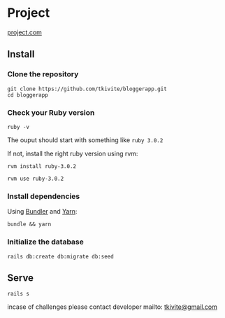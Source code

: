 # Project

[project.com](https://project.com)

## Install

### Clone the repository

```shell
git clone https://github.com/tkivite/bloggerapp.git
cd bloggerapp
```

### Check your Ruby version

```shell
ruby -v
```

The ouput should start with something like `ruby 3.0.2`

If not, install the right ruby version using rvm:

```shell
rvm install ruby-3.0.2
```

```shell
rvm use ruby-3.0.2
```

### Install dependencies

Using [Bundler](https://github.com/bundler/bundler) and [Yarn](https://github.com/yarnpkg/yarn):

```shell
bundle && yarn
```

### Initialize the database

```shell
rails db:create db:migrate db:seed
```

## Serve

```shell
rails s
```

incase of challenges please contact developer mailto: tkivite@gmail.com
